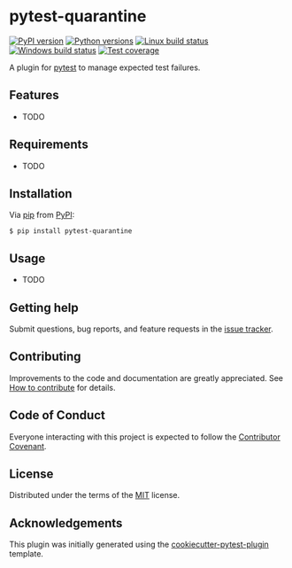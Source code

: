 # pytest-quarantine

[![PyPI version](https://img.shields.io/pypi/v/pytest-quarantine.svg)](https://pypi.org/project/pytest-quarantine)
[![Python versions](https://img.shields.io/pypi/pyversions/pytest-quarantine.svg)](https://pypi.org/project/pytest-quarantine)
[![Linux build status](https://img.shields.io/travis/com/bhrutledge/pytest-quarantine?logo=travis)](https://travis-ci.com/bhrutledge/pytest-quarantine)
[![Windows build status](https://img.shields.io/appveyor/ci/bhrutledge/pytest-quarantine?logo=appveyor)](https://ci.appveyor.com/project/bhrutledge/pytest-quarantine)
[![Test coverage](https://img.shields.io/codecov/c/github/bhrutledge/pytest-quarantine?logo=codecov)](https://codecov.io/gh/bhrutledge/pytest-quarantine)

A plugin for [pytest](https://github.com/pytest-dev/pytest) to manage expected test failures.

## Features

- TODO

## Requirements

- TODO

## Installation

Via [pip](https://pypi.org/project/pip/) from [PyPI](https://pypi.org/project):

```
$ pip install pytest-quarantine
```

## Usage

- TODO

## Getting help

Submit questions, bug reports, and feature requests in the [issue tracker](https://github.com/bhrutledge/pytest-quarantine/issues).

## Contributing

Improvements to the code and documentation are greatly appreciated. See [How to contribute](./CONTRIBUTING.md) for details.

## Code of Conduct

Everyone interacting with this project is expected to follow the [Contributor Covenant](./CODE_OF_CONDUCT.md).

## License

Distributed under the terms of the [MIT](http://opensource.org/licenses/MIT) license.

## Acknowledgements

This plugin was initially generated using the [cookiecutter-pytest-plugin](https://github.com/pytest-dev/cookiecutter-pytest-plugin) template.
